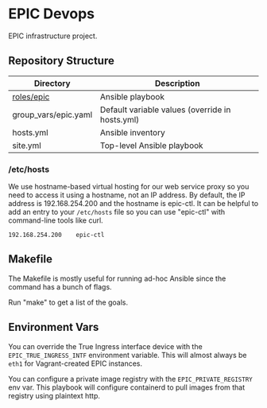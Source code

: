 # EPIC Devops

EPIC infrastructure project.

## Repository Structure

| Directory              | Description                                     |
| ---------------------- | -----------------------------------------       |
| [roles/epic](roles/epic) | Ansible playbook                                |
| group_vars/epic.yaml   | Default variable values (override in hosts.yml) |
| hosts.yml              | Ansible inventory                               |
| site.yml               | Top-level Ansible playbook                      |

### /etc/hosts

We use hostname-based virtual hosting for our web service proxy so you need to access it using a hostname, not an IP address.
By default, the IP address is 192.168.254.200 and the hostname is epic-ctl.
It can be helpful to add an entry to your `/etc/hosts` file so you can use "epic-ctl" with command-line tools like curl.

```
192.168.254.200    epic-ctl
```

## Makefile

The Makefile is mostly useful for running ad-hoc Ansible since the
command has a bunch of flags.

Run "make" to get a list of the goals.

## Environment Vars

You can override the True Ingress interface device with the
```EPIC_TRUE_INGRESS_INTF``` environment variable. This will almost
always be ```eth1``` for Vagrant-created EPIC instances.

You can configure a private image registry with the ```EPIC_PRIVATE_REGISTRY``` env var. This playbook will configure containerd to pull images from that registry using plaintext http.
